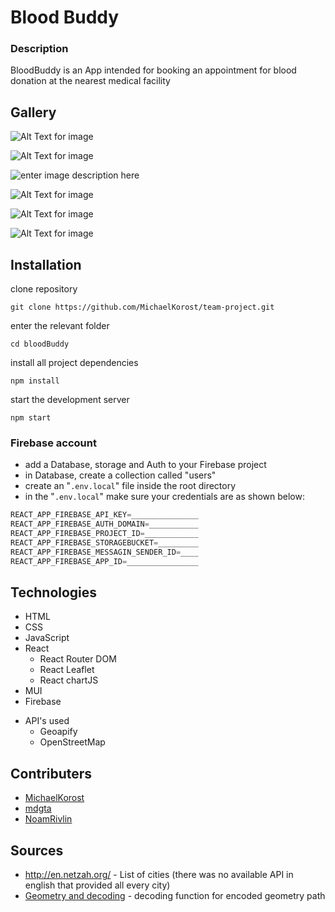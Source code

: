 

# Blood Buddy

### Description

BloodBuddy is an App intended for booking an appointment for blood donation at the nearest medical facility  

## Gallery

![Alt Text for image](https://i.imgur.com/YQ7ol3V.jpeg "Login")

![Alt Text for image](https://i.imgur.com/6vXLJBj.pngg "Profile")

![enter image description here](https://i.imgur.com/TgtdaHZ.png)

![Alt Text for image](https://i.imgur.com/4X9mkLN.png "Map")

![Alt Text for image](https://i.imgur.com/94TA1b5.jpg "Chart")

![Alt Text for image](https://i.imgur.com/ruJDKzH.png "Chart")

## Installation

clone repository

```
git clone https://github.com/MichaelKorost/team-project.git
```
enter the relevant folder

```
cd bloodBuddy
```

install all project dependencies

```
npm install
```

start the development server

```
npm start
```
### Firebase account

- add a Database, storage and Auth to your Firebase project
- in Database, create a collection called "users"
- create an "`.env.local`" file inside the root directory
- in the  "`.env.local`" make sure your credentials are as shown below:

```js
REACT_APP_FIREBASE_API_KEY=_______________
REACT_APP_FIREBASE_AUTH_DOMAIN=___________
REACT_APP_FIREBASE_PROJECT_ID=____________
REACT_APP_FIREBASE_STORAGEBUCKET=_________
REACT_APP_FIREBASE_MESSAGIN_SENDER_ID=____
REACT_APP_FIREBASE_APP_ID=________________
```


## Technologies

- HTML
- CSS
- JavaScript
- React
	- React Router DOM
	- React Leaflet
	- React chartJS
- MUI
- Firebase
* API's used
	* Geoapify
	* OpenStreetMap

## Contributers

- [MichaelKorost](https://github.com/MichaelKorost)
- [mdgta](https://github.com/mdgta)
- [NoamRivlin](https://github.com/NoamRivlin)

## Sources

* http://en.netzah.org/ - List of cities (there was no available API in english that provided all every city)
* [Geometry and decoding](https://stackoverflow.com/questions/15924834/decoding-polyline-with-new-google-maps-api) - decoding function for encoded geometry path
